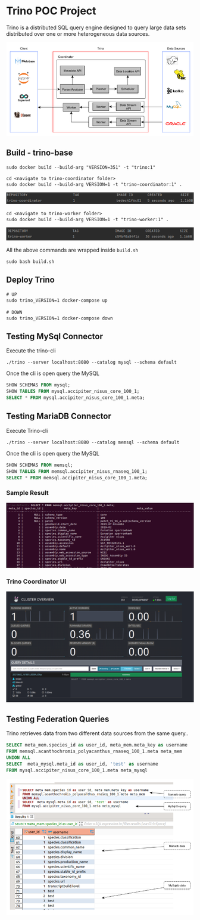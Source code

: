 # Trino POC Project

Trino is a distributed SQL query engine designed to query large data sets distributed over one or more heterogeneous data sources.

![General Architecture](doc/trino-architecture.png)

## Build - trino-base

```shell
sudo docker build --build-arg "VERSION=351" -t "trino:1"
```
```shell
cd <navigate to trino-coordinator folder>
sudo docker build --build-arg VERSION=1 -t "trino-coordinator:1" .
```

![trino-coordinator](doc/trino-coordinator.png)

```shell
cd <navigate to trino-worker folder>
sudo docker build --build-arg VERSION=1 -t "trino-worker:1" .
```

![trino-worker](doc/trino-worker.png)

All the above commands are wrapped inside `build.sh`

```shell
sudo bash build.sh
```

## Deploy Trino

```shell
# UP
sudo trino_VERSION=1 docker-compose up

# DOWN
sudo trino_VERSION=1 docker-compose down
```

## Testing MySql Connector

Execute the trino-cli
```shell
./trino --server localhost:8080 --catalog mysql --schema default
```

Once the cli is open query the MySQL
```sql
SHOW SCHEMAS FROM mysql;
SHOW TABLES FROM mysql.accipiter_nisus_core_100_1;
SELECT * FROM mysql.accipiter_nisus_core_100_1.meta;
```

## Testing MariaDB Connector

Execute Trino-cli
```shell
./trino --server localhost:8080 --catalog memsql --schema default
```

Once the cli is open query the MySQL
```sql
SHOW SCHEMAS FROM memsql;
SHOW TABLES FROM memsql.accipiter_nisus_rnaseq_100_1;
SELECT * FROM memsql.accipiter_nisus_core_100_1.meta;
```

### Sample Result
![trino-worker](doc/mariadb-results.png)

### Trino Coordinator UI
![trino-worker](doc/trino-coordinator-ui.png)

## Testing Federation Queries

Trino retrieves data from two different data sources from the same query..

```sql
SELECT meta_mem.species_id as user_id, meta_mem.meta_key as username
FROM memsql.acanthochromis_polyacanthus_rnaseq_100_1.meta meta_mem
UNION ALL
SELECT  meta_mysql.meta_id as user_id, 'test' as username
FROM mysql.accipiter_nisus_core_100_1.meta meta_mysql
```

![federation-query](doc/federation-query-comments.png)